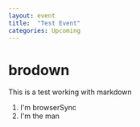 ```yaml
---
layout: event
title:  "Test Event"
categories: Upcoming
---
```

# brodown

This is a test working with markdown

1. I'm browserSync
2. I'm the man

